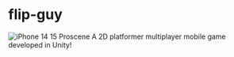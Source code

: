 # flip-guy
![iPhone 14   15 Proscene](https://github.com/user-attachments/assets/61dac6b0-bf66-4327-a09e-8f8aa198aaa3)
A 2D platformer multiplayer mobile game developed in Unity!
